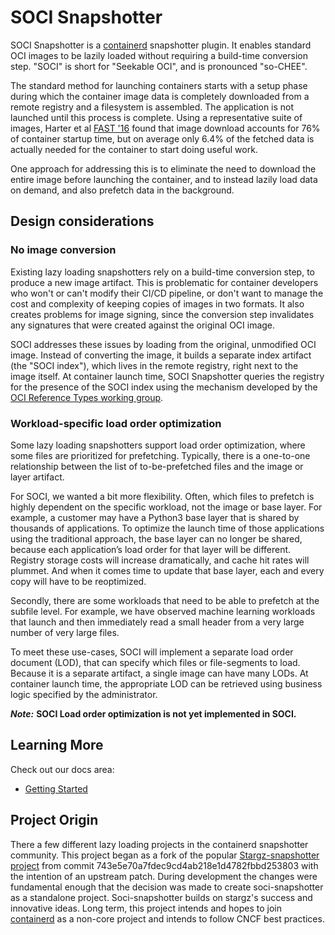 # SOCI Snapshotter

SOCI Snapshotter is a [containerd](https://github.com/containerd/containerd)
snapshotter plugin. It enables standard OCI images to be lazily loaded without
requiring a build-time conversion step. "SOCI" is short for "Seekable OCI", and is
pronounced "so-CHEE".

The standard method for launching containers starts with a setup phase during which the
container image data is completely downloaded from a remote registry and a filesystem is assembled.
The application is not launched until this process is complete. Using a representative suite of images,
Harter et al [FAST '16](https://www.usenix.org/node/194431) found that image download accounts for 76%
of container startup time, but on average only 6.4% of the fetched data is actually needed for the
container to start doing useful work.

One approach for addressing this is to eliminate the need to download the entire image before launching
the container, and to instead lazily load data on demand, and also prefetch data in the background.

## Design considerations

### No image conversion
Existing lazy loading snapshotters rely on a build-time conversion step, to produce a new image artifact.
This is problematic for container developers who won't or can't modify their CI/CD pipeline, or don't
want to manage the cost and complexity of keeping copies of images in two formats. It also creates
problems for image signing, since the conversion step invalidates any signatures that were created against
the original OCI image.

SOCI addresses these issues by loading from the original, unmodified OCI image. Instead of
converting the image, it builds a separate index artifact (the "SOCI index"), which lives
in the remote registry, right next to the image itself. At container launch time,
SOCI Snapshotter queries the registry for the presence of the SOCI index using the mechanism
developed by the [OCI Reference Types working group](https://github.com/opencontainers/wg-reference-types).

### Workload-specific load order optimization

Some lazy loading snapshotters support load order optimization, where some files are
prioritized for prefetching. Typically, there is a one-to-one relationship between
the list of to-be-prefetched files and the image or layer artifact.

For SOCI, we wanted a bit more flexibility. Often, which files to prefetch is highly
dependent on the specific workload, not the image or base layer. For example, a customer
may have a Python3 base layer that is shared by thousands of applications. To optimize
the launch time of those applications using the traditional approach, the base
layer can no longer be shared, because each application’s load order for that layer will be
different. Registry storage costs will increase dramatically, and cache hit rates will plummet.
And when it comes time to update that base layer, each and every copy will have to be reoptimized.

Secondly, there are some workloads that need to be able to prefetch at the subfile level. For example,
we have observed machine learning workloads that launch and then immediately read a small header
from a very large number of very large files.

To meet these use-cases, SOCI will implement a separate load order document (LOD), that can specify
which files or file-segments to load. Because it is a separate artifact, a single image can have
many LODs. At container launch time, the appropriate LOD can be retrieved using business logic
specified by the administrator.

***Note:*** **SOCI Load order optimization is not yet implemented in SOCI.**

## Learning More
Check out our docs area:
- [Getting
Started](https://github.com/awslabs/soci-snapshotter/blob/main/docs/GETTING_STARTED.md)

## Project Origin

There a few different lazy loading projects in the containerd snapshotter community.  This project began as a
fork of the popular [Stargz-snapshotter project](https://github.com/containerd/stargz-snapshotter) from
commit 743e5e70a7fdec9cd4ab218e1d4782fbbd253803 with the intention of an upstream patch.  During development
the changes were fundamental enough that the decision was made to create soci-snapshotter as a standalone
project.  Soci-snapshotter builds on stargz's success and innovative ideas.  Long term, this project intends
and hopes to join [containerd](https://github.com/containerd/containerd) as a non-core project and intends to
follow CNCF best practices.
